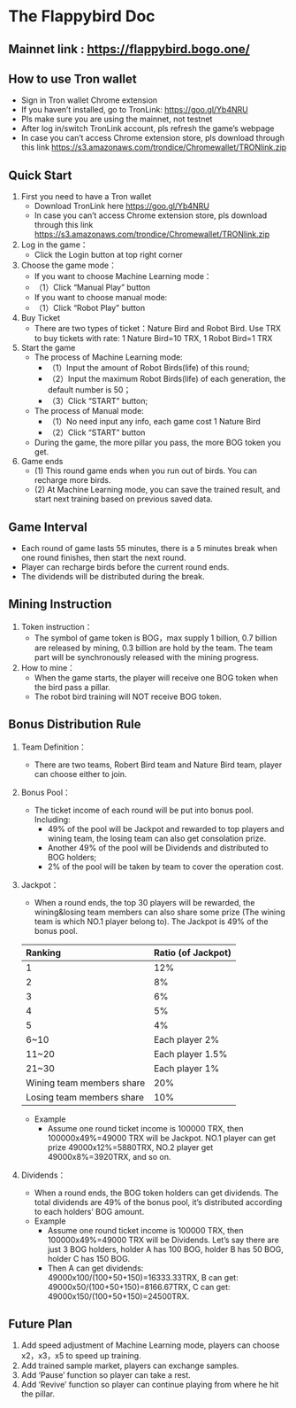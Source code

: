 # The Flappybird Doc

## Mainnet link : https://flappybird.bogo.one/

## How to use Tron wallet
* Sign in Tron wallet Chrome extension
* If you haven’t installed, go to TronLink: https://goo.gl/Yb4NRU 
* Pls make sure you are using the mainnet, not testnet
* After log in/switch TronLink account, pls refresh the game’s webpage
* In case you can’t access Chrome extension store, pls download through this link https://s3.amazonaws.com/trondice/Chromewallet/TRONlink.zip 

## Quick Start
1. First you need to have a Tron wallet
    * Download TronLink here https://goo.gl/Yb4NRU
    * In case you can’t access Chrome extension store, pls download through this link https://s3.amazonaws.com/trondice/Chromewallet/TRONlink.zip
2. Log in the game：
    * Click the Login button at top right corner
3. Choose the game mode：
    * If you want to choose Machine Learning mode：
    * （1）Click “Manual Play” button
    * If you want to choose manual mode:
    * （1）Click “Robot Play” button
4. Buy Ticket
    * There are two types of ticket：Nature Bird and Robot Bird. Use TRX to buy tickets with rate: 1 Nature Bird=10 TRX, 1 Robot Bird=1 TRX
5. Start the game
    * The process of Machine Learning mode:
        * （1）Input the amount of Robot Birds(life) of this round;
        * （2）Input the maximum Robot Birds(life) of each generation, the default number is 50；
        * （3）Click “START” button;
    * The process of Manual mode:
        * （1）No need input any info, each game cost 1 Nature Bird
        * （2）Click “START” button
    * During the game, the more pillar you pass, the more BOG token you get.
6. Game ends
    * (1) This round game ends when you run out of birds. You can recharge more birds.
    * (2) At Machine Learning mode, you can save the trained result, and start next training based on previous saved data. 

## Game Interval
* Each round of game lasts 55 minutes, there is a 5 minutes break when one round finishes, then start the next round.
* Player can recharge birds before the current round ends.
* The dividends will be distributed during the break.

## Mining Instruction
1. Token instruction：
    * The symbol of game token is BOG，max supply 1 billion, 0.7 billion are released by mining, 0.3 billion are hold by the team. The team part will be synchronously released with the mining progress.
2. How to mine：
    * When the game starts, the player will receive one BOG token when the bird pass a pillar.
    * The robot bird training will NOT receive BOG token.

## Bonus Distribution Rule
1. Team Definition：
    * There are two teams, Robert Bird team and Nature Bird team, player can choose either to join.
2. Bonus Pool：
    * The ticket income of each round will be put into bonus pool. Including:
        * 49% of the pool will be Jackpot and rewarded to top players and wining team, the losing team can also get consolation prize.
        * Another 49% of the pool will be Dividends and distributed to BOG holders;
        * 2% of the pool will be taken by team to cover the operation cost.
3. Jackpot：
    * When a round ends, the top 30 players will be rewarded, the wining&losing team members can also share some prize (The wining team is which NO.1 player belong to). The Jackpot is 49% of the bonus pool. 

    | Ranking                   | Ratio (of Jackpot)    |
    | :------------------------ | :-------------------- |
    | 1	                        | 12%                   |
    | 2	                        | 8%                    |
    | 3	                        | 6%                    |
    | 4	                        | 5%                    |
    | 5	                        | 4%                    |
    | 6~10	                    | Each player 2%        |
    | 11~20	                    | Each player 1.5%      |
    | 21~30	                    | Each player 1%        |
    | Wining team members share	| 20%                   |
    | Losing team members share	| 10%                   |

    * Example
        * Assume one round ticket income is 100000 TRX, then 100000x49%=49000 TRX will be Jackpot. NO.1 player can get prize 49000x12%=5880TRX, NO.2 player get 49000x8%=3920TRX, and so on.
4. Dividends：
    * When a round ends, the BOG token holders can get dividends. The total dividends are 49% of the bonus pool, it’s distributed according to each holders’ BOG amount.
    * Example
        * Assume one round ticket income is 100000 TRX, then 100000x49%=49000 TRX will be Dividends. Let’s say there are just 3 BOG holders, holder A has 100 BOG, holder B has 50 BOG, holder C has 150 BOG. 
        * Then A can get dividends: 49000x100/(100+50+150)=16333.33TRX, B can get: 49000x50/(100+50+150)=8166.67TRX, C can get: 49000x150/(100+50+150)=24500TRX.

## Future Plan
1. Add speed adjustment of Machine Learning mode, players can choose x2，x3，x5 to speed up training.
2. Add trained sample market, players can exchange samples.
3. Add ‘Pause’ function so player can take a rest.
4. Add ‘Revive’ function so player can continue playing from where he hit the pillar.
